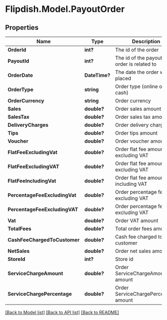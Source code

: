 # Flipdish.Model.PayoutOrder
## Properties

Name | Type | Description | Notes
------------ | ------------- | ------------- | -------------
**OrderId** | **int?** | The id of the order | [optional] 
**PayoutId** | **int?** | The id of the payout the order is related to | [optional] 
**OrderDate** | **DateTime?** | The date the order was placed | [optional] 
**OrderType** | **string** | Order type (online or cash) | [optional] 
**OrderCurrency** | **string** | Order currency | [optional] 
**Sales** | **double?** | Order sales amount | [optional] 
**SalesTax** | **double?** | Order sales tax amount | [optional] 
**DeliveryCharges** | **double?** | Order delivery charges | [optional] 
**Tips** | **double?** | Order tips amount | [optional] 
**Voucher** | **double?** | Order voucher amount | [optional] 
**FlatFeeExcludingVat** | **double?** | Order flat fee amount excluding VAT | [optional] 
**FlatFeeExcludingVAT** | **double?** | Order flat fee amount excluding VAT | [optional] 
**FlatFeeIncludingVat** | **double?** | Order flat fee amount including VAT | [optional] 
**PercentageFeeExcludingVat** | **double?** | Order percentage fee excluding VAT | [optional] 
**PercentageFeeExcludingVAT** | **double?** | Order percentage fee excluding VAT | [optional] 
**Vat** | **double?** | Order VAT amount | [optional] 
**TotalFees** | **double?** | Total order fees amount | [optional] 
**CashFeeChargedToCustomer** | **double?** | Cash fee charged to customer | [optional] 
**NetSales** | **double?** | Order net sales amount | [optional] 
**StoreId** | **int?** | Store id | [optional] 
**ServiceChargeAmount** | **double?** | Order ServiceChargeAmount amount | [optional] 
**ServiceChargePercentage** | **double?** | Order ServiceChargePercentage amount | [optional] 

[[Back to Model list]](../README.md#documentation-for-models) [[Back to API list]](../README.md#documentation-for-api-endpoints) [[Back to README]](../README.md)

